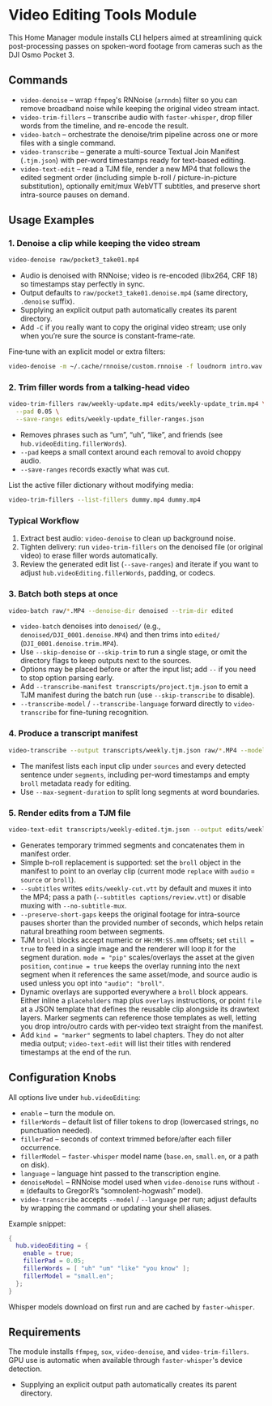 # Video Editing Tools Module

This Home Manager module installs CLI helpers aimed at streamlining quick post-processing passes on spoken-word footage from cameras such as the DJI Osmo Pocket 3.

## Commands

- `video-denoise` – wrap `ffmpeg`'s RNNoise (`arnndn`) filter so you can remove broadband noise while keeping the original video stream intact.
- `video-trim-fillers` – transcribe audio with `faster-whisper`, drop filler words from the timeline, and re-encode the result.
- `video-batch` – orchestrate the denoise/trim pipeline across one or more files with a single command.
- `video-transcribe` – generate a multi-source Textual Join Manifest (`.tjm.json`) with per-word timestamps ready for text-based editing.
- `video-text-edit` – read a TJM file, render a new MP4 that follows the edited segment order (including simple b-roll / picture-in-picture substitution), optionally emit/mux WebVTT subtitles, and preserve short intra-source pauses on demand.

## Usage Examples

### 1. Denoise a clip while keeping the video stream
```bash
video-denoise raw/pocket3_take01.mp4
```
- Audio is denoised with RNNoise; video is re-encoded (libx264, CRF 18) so timestamps stay perfectly in sync.
- Output defaults to `raw/pocket3_take01.denoise.mp4` (same directory, `.denoise` suffix).
- Supplying an explicit output path automatically creates its parent directory.
- Add `-C` if you really want to copy the original video stream; use only when you’re sure the source is constant-frame-rate.

Fine‑tune with an explicit model or extra filters:
```bash
video-denoise -m ~/.cache/rnnoise/custom.rnnoise -f loudnorm intro.wav intro.clean.wav
```

### 2. Trim filler words from a talking-head video
```bash
video-trim-fillers raw/weekly-update.mp4 edits/weekly-update_trim.mp4 \
  --pad 0.05 \
  --save-ranges edits/weekly-update_filler-ranges.json
```
- Removes phrases such as “um”, “uh”, “like”, and friends (see `hub.videoEditing.fillerWords`).
- `--pad` keeps a small context around each removal to avoid choppy audio.
- `--save-ranges` records exactly what was cut.

List the active filler dictionary without modifying media:
```bash
video-trim-fillers --list-fillers dummy.mp4 dummy.mp4
```

### Typical Workflow
1. Extract best audio: `video-denoise` to clean up background noise.
2. Tighten delivery: run `video-trim-fillers` on the denoised file (or original video) to erase filler words automatically.
3. Review the generated edit list (`--save-ranges`) and iterate if you want to adjust `hub.videoEditing.fillerWords`, padding, or codecs.

### 3. Batch both steps at once
```bash
video-batch raw/*.MP4 --denoise-dir denoised --trim-dir edited
```
- `video-batch` denoises into `denoised/` (e.g., `denoised/DJI_0001.denoise.MP4`) and then trims into `edited/` (`DJI_0001.denoise.trim.MP4`).
- Use `--skip-denoise` or `--skip-trim` to run a single stage, or omit the directory flags to keep outputs next to the sources.
- Options may be placed before or after the input list; add `--` if you need to stop option parsing early.
- Add `--transcribe-manifest transcripts/project.tjm.json` to emit a TJM manifest during the batch run (use `--skip-transcribe` to disable).
- `--transcribe-model` / `--transcribe-language` forward directly to `video-transcribe` for fine-tuning recognition.

### 4. Produce a transcript manifest
```bash
video-transcribe --output transcripts/weekly.tjm.json raw/*.MP4 --model small.en --pretty
```
- The manifest lists each input clip under `sources` and every detected sentence under `segments`, including per-word timestamps and empty `broll` metadata ready for editing.
- Use `--max-segment-duration` to split long segments at word boundaries.

### 5. Render edits from a TJM file
```bash
video-text-edit transcripts/weekly-edited.tjm.json --output edits/weekly-cut.mp4 --subtitles --preserve-short-gaps 0.5
```
- Generates temporary trimmed segments and concatenates them in manifest order.
- Simple b-roll replacement is supported: set the `broll` object in the manifest to point to an overlay clip (current mode `replace` with `audio` = `source` or `broll`).
- `--subtitles` writes `edits/weekly-cut.vtt` by default and muxes it into the MP4; pass a path (`--subtitles captions/review.vtt`) or disable muxing with `--no-subtitle-mux`.
- `--preserve-short-gaps` keeps the original footage for intra-source pauses shorter than the provided number of seconds, which helps retain natural breathing room between segments.
- TJM `broll` blocks accept numeric or `HH:MM:SS.mmm` offsets; set `still = true` to feed in a single image and the renderer will loop it for the segment duration. `mode = "pip"` scales/overlays the asset at the given `position`, `continue = true` keeps the overlay running into the next segment when it references the same asset/mode, and source audio is used unless you opt into `"audio": "broll"`.
- Dynamic overlays are supported everywhere a `broll` block appears. Either inline a `placeholders` map plus `overlays` instructions, or point `file` at a JSON template that defines the reusable clip alongside its drawtext layers. Marker segments can reference those templates as well, letting you drop intro/outro cards with per-video text straight from the manifest.
- Add `kind = "marker"` segments to label chapters. They do not alter media output; `video-text-edit` will list their titles with rendered timestamps at the end of the run.

## Configuration Knobs

All options live under `hub.videoEditing`:
- `enable` – turn the module on.
- `fillerWords` – default list of filler tokens to drop (lowercased strings, no punctuation needed).
- `fillerPad` – seconds of context trimmed before/after each filler occurrence.
- `fillerModel` – `faster-whisper` model name (`base.en`, `small.en`, or a path on disk).
- `language` – language hint passed to the transcription engine.
- `denoiseModel` – RNNoise model used when `video-denoise` runs without `-m` (defaults to GregorR’s “somnolent-hogwash” model).
- `video-transcribe` accepts `--model` / `--language` per run; adjust defaults by wrapping the command or updating your shell aliases.

Example snippet:
```nix
{
  hub.videoEditing = {
    enable = true;
    fillerPad = 0.05;
    fillerWords = [ "uh" "um" "like" "you know" ];
    fillerModel = "small.en";
  };
}
```

Whisper models download on first run and are cached by `faster-whisper`.

## Requirements

The module installs `ffmpeg`, `sox`, `video-denoise`, and `video-trim-fillers`. GPU use is automatic when available through `faster-whisper`'s device detection.
- Supplying an explicit output path automatically creates its parent directory.
